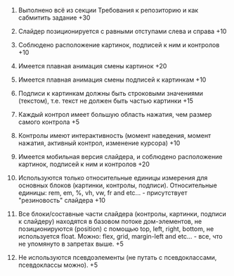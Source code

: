 1. Выполнено всё из секции Требования к репозиторию и как сабмитить задание +30
2. Слайдер позиционируется с равными отступами слева и справа +10
3. Соблюдено расположение картинок, подписей к ним и контролов +10
4. Имеется плавная анимация смены картинок +20
5. Имеется плавная анимация смены подписей к картинкам +10
6. Подписи к картинкам должны быть строковыми значениями (текстом), т.е. текст не должен быть частью картинки +15
7. Каждый контрол имеет большую область нажатия, чем размер самого контрола +5
8. Контролы имеют интерактивность (момент наведения, момент нажатия, активный контрол, изменение курсора) +10
9. Имеется мобильная версия слайдера, и соблюдено расположение картинок, подписей к ним и контролов +20
10. Используются только относительные единицы измерения для основных блоков (картинки, контролы, подписи). Относительные единицы: rem, em, %, vh, vw, fr and etc... - присутствует "резиновость" слайдера +10

11. Все блоки/составные части слайдера (контролы, картинки, подписи к слайдеру) находятся в базовом потоке дом-элементов, не позиционируются (position) с помощью top, left, right, bottom, не используется float. Можно: flex, grid, margin-left and etc... - все, что не упомянуто в запретах выше. +5

12. Не используются псевдоэлементы (не путать с псевдоклассами, псевдоклассы можно). +5
